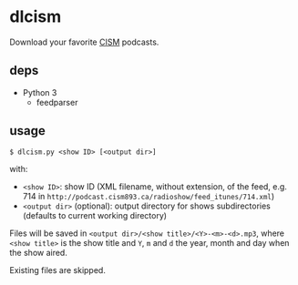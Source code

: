 dlcism
======

Download your favorite [CISM](http://cism893.ca/) podcasts.


deps
----

  * Python 3
    * feedparser


usage
-----

    $ dlcism.py <show ID> [<output dir>]

with:

  * `<show ID>`: show ID (XML filename, without extension, of the feed, e.g.
    714 in `http://podcast.cism893.ca/radioshow/feed_itunes/714.xml`)
  * `<output dir>` (optional): output directory for shows subdirectories
    (defaults to current working directory)

Files will be saved in `<output dir>/<show title>/<Y>-<m>-<d>.mp3`, where
`<show title>` is the show title and `Y`, `m` and `d` the year, month and day when
the show aired.

Existing files are skipped.
